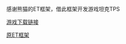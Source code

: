 感谢熊猫的ET框架，借此框架开发游戏坦克TPS

[游戏下载链接](http://47.106.151.176:8080/Release.rar)  

[原ET框架](https://github.com/egametang/ET)  
